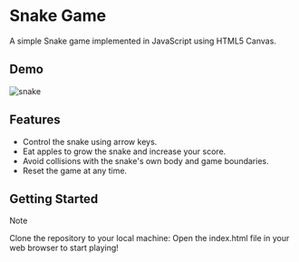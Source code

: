 # Snake Game

A simple Snake game implemented in JavaScript using HTML5 Canvas.

## Demo
![snake](https://github.com/Shiroo77/JavaScript-Rock-Paper-Scissors-Game/assets/141759574/b5b7a38f-e5e6-456d-a6ed-eb0b0911e030)


## Features

- Control the snake using arrow keys.
- Eat apples to grow the snake and increase your score.
- Avoid collisions with the snake's own body and game boundaries.
- Reset the game at any time.

## Getting Started

> [!NOTE]
> Clone the repository to your local machine: 
> Open the index.html file in your web browser to start playing!
